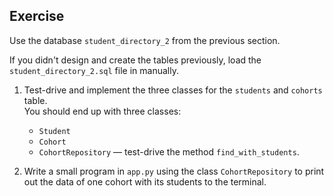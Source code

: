 ## Exercise

Use the database `student_directory_2` from the previous section.

If you didn't design and create the tables previously, load the
`student_directory_2.sql` file in manually.

1. Test-drive and implement the three classes for the `students` and `cohorts`
   table.   
  You should end up with three classes:
    * `Student`
    * `Cohort`
    * `CohortRepository` — test-drive the method `find_with_students`.

2. Write a small program in `app.py` using the class `CohortRepository` to print
   out the data of one cohort with its students to the terminal.
